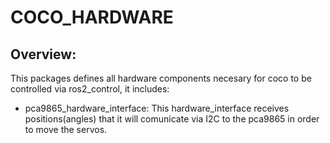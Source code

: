 # COCO_HARDWARE

## Overview:
This packages defines all hardware components necesary for coco to be controlled via ros2_control, it includes:

* pca9865_hardware_interface: This hardware_interface receives positions(angles) that it will comunicate via I2C to the pca9865 in order to move the servos.